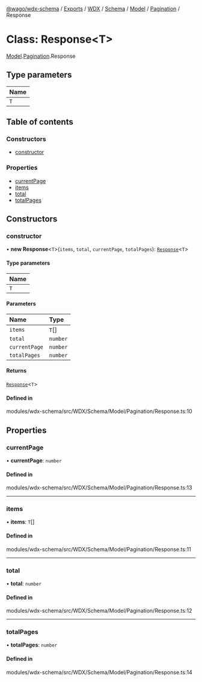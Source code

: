 [@wago/wdx-schema](../README.md) / [Exports](../modules.md) / [WDX](../modules/WDX.md) / [Schema](../modules/WDX.Schema.md) / [Model](../modules/WDX.Schema.Model.md) / [Pagination](../modules/WDX.Schema.Model.Pagination.md) / Response

# Class: Response\<T\>

[Model](../modules/WDX.Schema.Model.md).[Pagination](../modules/WDX.Schema.Model.Pagination.md).Response

## Type parameters

| Name |
| :------ |
| `T` |

## Table of contents

### Constructors

- [constructor](WDX.Schema.Model.Pagination.Response.md#constructor)

### Properties

- [currentPage](WDX.Schema.Model.Pagination.Response.md#currentpage)
- [items](WDX.Schema.Model.Pagination.Response.md#items)
- [total](WDX.Schema.Model.Pagination.Response.md#total)
- [totalPages](WDX.Schema.Model.Pagination.Response.md#totalpages)

## Constructors

### constructor

• **new Response**\<`T`\>(`items`, `total`, `currentPage`, `totalPages`): [`Response`](WDX.Schema.Model.Pagination.Response.md)\<`T`\>

#### Type parameters

| Name |
| :------ |
| `T` |

#### Parameters

| Name | Type |
| :------ | :------ |
| `items` | `T`[] |
| `total` | `number` |
| `currentPage` | `number` |
| `totalPages` | `number` |

#### Returns

[`Response`](WDX.Schema.Model.Pagination.Response.md)\<`T`\>

#### Defined in

modules/wdx-schema/src/WDX/Schema/Model/Pagination/Response.ts:10

## Properties

### currentPage

• **currentPage**: `number`

#### Defined in

modules/wdx-schema/src/WDX/Schema/Model/Pagination/Response.ts:13

___

### items

• **items**: `T`[]

#### Defined in

modules/wdx-schema/src/WDX/Schema/Model/Pagination/Response.ts:11

___

### total

• **total**: `number`

#### Defined in

modules/wdx-schema/src/WDX/Schema/Model/Pagination/Response.ts:12

___

### totalPages

• **totalPages**: `number`

#### Defined in

modules/wdx-schema/src/WDX/Schema/Model/Pagination/Response.ts:14
